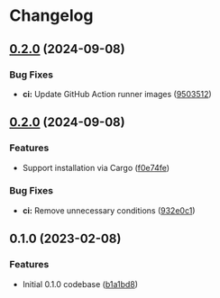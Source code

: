 # Changelog

## [0.2.0](https://github.com/chawyehsu/nostr-vanity-address-generator/compare/v0.2.0...v0.2.0) (2024-09-08)


### Bug Fixes

* **ci:** Update GitHub Action runner images ([9503512](https://github.com/chawyehsu/nostr-vanity-address-generator/commit/9503512566845e9304a78f21c18a7e5f9cb17d31))

## [0.2.0](https://github.com/chawyehsu/nostr-vanity-address-generator/compare/v0.1.0...v0.2.0) (2024-09-08)


### Features

* Support installation via Cargo ([f0e74fe](https://github.com/chawyehsu/nostr-vanity-address-generator/commit/f0e74fe7564feaf131629243e6c5d9d907a4cef4))


### Bug Fixes

* **ci:** Remove unnecessary conditions ([932e0c1](https://github.com/chawyehsu/nostr-vanity-address-generator/commit/932e0c1bbbead2c1103ae08546baca2820eedb4f))

## 0.1.0 (2023-02-08)


### Features

* Initial 0.1.0 codebase ([b1a1bd8](https://github.com/chawyehsu/nostr-vanity-address-generator/commit/b1a1bd8f087d650ee9d3602a6df7e8aa29035e8b))

